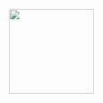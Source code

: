 <p align="center">
  <a href="https://example.com">
    <img src="https://via.placeholder.com/150" width="150">
  </a>
</p>

